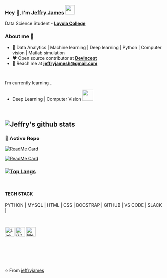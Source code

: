 
### Hey 👋, I'm [Jeffry James]() <img src="https://github.com/TheDudeThatCode/TheDudeThatCode/blob/master/Assets/Developer.gif" width="30px">


Data Science Student - **[Loyola College](https://www.loyolacollege.edu/)** 



### About me :eyes:

- :dart: Data Analytics | Machine learning | Deep learning | Python | Computer vision | Matlab simulation   
- :heart: Open source contributor at **[DevIncept](https://devincept.codes/contribute.html)**
- :e-mail: Reach me at  **[jeffryjamesh@gmail.com](jeffryjamesh@gmail.com)**

<br>

I’m currently learning ..
-  Deep Learning | Computer Vision <img src="https://image.flaticon.com/icons/png/512/4431/4431898.png" height="35px" width="35px" >

<br>

![Jeffry's github stats](https://github-readme-stats.vercel.app/api?username=jeffryjames&show_icons=true&hide_border=true&theme=dracula)
---

### 👀 Active Repo
[![ReadMe Card](https://github-readme-stats.vercel.app/api/pin/?username=jeffryjames&repo=TensorFlow-Course&theme=dracula "TensorFlow-Course")](https://github.com/jeffryjames/TensorFlow-Course)

[![ReadMe Card](https://github-readme-stats.vercel.app/api/pin/?username=jeffryjames&repo=Machine_Learning&theme=dracula "Machine_Learning")](https://github.com/jeffryjames/Machine_Learning)


### [![Top Langs](https://github-readme-stats.vercel.app/api/top-langs/?username=jeffryjames&theme=dracula)](https://github.com/jeffryjames/github-readme-stats)
<br>

#### TECH STACK

PYTHON | MYSQL | HTML | CSS | BOOSTRAP | GITHUB | VS CODE | SLACK |              

<br>
  

 <a href="https://www.linkedin.com/in/jeffryjames/" target="_blank"><img src="https://raw.githubusercontent.com/arturssmirnovs/arturssmirnovs/master/in.png" alt="LinkedIn" width="30"></a> 
 <a href="https://github.com/jeffryjames?tab=repositories" target="_blank"><img src="https://raw.githubusercontent.com/arturssmirnovs/arturssmirnovs/master/git.png" alt="GitHub" width="30"></a> 
<a href="https://jeffryjames.github.io/" target="_blank"><img src="https://raw.githubusercontent.com/arturssmirnovs/arturssmirnovs/master/www.png" alt="Website" width="30"></a>
  



<br><br><br><br>




        

⭐️ From [jeffryjames](https://github.com/jeffryjames)



